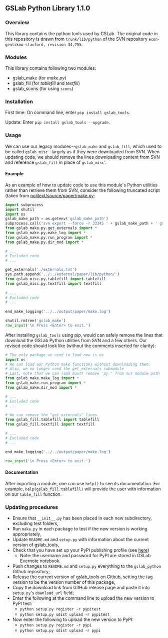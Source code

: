 ## GSLab Python Library 1.1.0

### Overview
This library contains the python tools used by GSLab. The original code in this repository is drawn from `trunk/lib/python` of the SVN repository `econ-gentzkow-stanford, revision 34,755`.

### Modules
This library contains following two modules: 
 - gslab_make  (for *make.py*)
 - gslab_fill  (for *tablefill* and *textfill*) 
 - gslab_scons (for using `scons`)

### Installation
First time: On command line, enter `pip install gslab_tools`.

Update: Enter `pip install gslab_tools --upgrade`.

### Usage

We can use our legacy modules--`gslab_make` and `gslab_fill`, which used to be called `gslab_misc`--largely as if they were downloaded from SVN. When updating code, we should remove the lines downloading content from SVN and reference `gslab_fill` in place of `gslab_misc`'.

#### Example

As an example of how to update code to use this module's Python utilities rather than retrieve them from SVN, consider the following truncated script (taken from  [politext/source/paper/make.py](https://github.com/TaddyLab/politext/blob/master/source/paper/make.py):

```Python
import subprocess
import shutil
import os
gslab_make_path = os.getenv('gslab_make_path')
subprocess.call('svn export --force -r 33345 ' + gslab_make_path + ' gslab_make', shell = True)
from gslab_make.py.get_externals import *
from gslab_make.py.make_log import *
from gslab_make.py.run_program import *
from gslab_make.py.dir_mod import *

# ...
# Excluded code
# ...

get_externals('./externals.txt')
sys.path.append('../../external/paper/lib/python/')
from gslab_misc.py.tablefill import tablefill
from gslab_misc.py.textfill import textfill
 
# ...
# Excluded code
# ...
 
end_make_logging('../../output/paper/make.log')

shutil.rmtree('gslab_make')
raw_input('\n Press <Enter> to exit.')
```

After installing `gslab_tools` using pip, would can safely remove the lines that download the GSLab Python utilities from SVN and a few others. Our revised code should look like (without the comments inserted for clarity):

```Python
# The only package we need to load now is os
import os
# We can load our Python make functions without downloading them.
# Also, we no longer need the get_externals submodule
# Last, note that we can (and must) remove 'py.' from our module path
from gslab_make.make_log import *
from gslab_make.run_program import *
from gslab_make.dir_mod import *

# ...
# Excluded code
# ...

# We can remove the "get externals" lines
from gslab_fill.tablefill import tablefill
from gslab_fill.textfill import textfill

# ...
# Excluded code
# ...

end_make_logging('../../output/paper/make.log')

raw_input('\n Press <Enter> to exit.')
```


#### Documentation

After importing a module, one can use `help()` to see its documentation. For example, `help(gslab_fill.tablefill)` will provide the user with information on our `table_fill` function.

### Updating procedures

* Ensure that `__init__.py` has been placed in each new subdirectory, excluding test folders,
* Run `make.py` in each package to test if the new version is working appropriately,
* Update `README.md` and `setup.py` with information about the current version of gslab_tools,
* Check that you have set up your PyPI publishing profile (see [here](https://www.codementor.io/python/tutorial/host-your-python-package-using-github-on-pypi))
   * Note: the username and password for PyPI are stored in GSLab Evernote notebook.
* Push changes to `README.md` and `setup.py` everything to the `gslab_python` Github repository;
* Release the current version of gslab_tools on Github, setting the tag version to be the version number of this package;
* Copy the download link from GitHub release page and paste it into `setup.py`'s `download_url` field;
* Enter the following at the command line to upload the new version to PyPI test: 
   * `python setup.py register -r pypitest`
   * `python setup.py sdist upload -r pypitest`
* Now enter the following to upload the new version to PyPI: 
   * `python setup.py register -r pypi`
   * `python setup.py sdist upload -r pypi`
 





